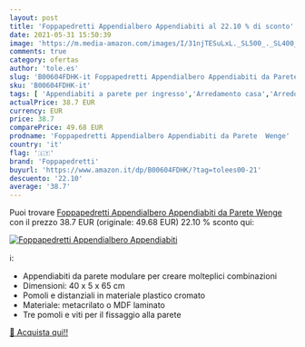 ```yaml
---
layout: post
title: 'Foppapedretti Appendialbero Appendiabiti al 22.10 % di sconto'
date: 2021-05-31 15:50:39
image: 'https://m.media-amazon.com/images/I/31njTESuLxL._SL500_._SL400_.jpg'
comments: true
category: ofertas
author: 'tole.es'
slug: 'B00604FDHK-it Foppapedretti Appendialbero Appendiabiti da Parete Wenge'
sku: 'B00604FDHK-it'
tags: [ 'Appendiabiti a parete per ingresso','Arredamento casa','Arredo ingresso','Casa e cucina','foppapedretti', ]
actualPrice: 38.7 EUR
currency: EUR
price: 38.7
comparePrice: 49.68 EUR
prodname: 'Foppapedretti Appendialbero Appendiabiti da Parete  Wenge'
country: 'it'
flag: '🇮🇹'
brand: 'Foppapedretti'
buyurl: 'https://www.amazon.it/dp/B00604FDHK/?tag=tolees00-21'
descuento: '22.10'
average: '38.7'
---
```


Puoi trovare [Foppapedretti Appendialbero Appendiabiti da Parete  Wenge](https://www.amazon.it/dp/B00604FDHK/?tag=tolees00-21) con il prezzo 38.7 EUR (originale: 49.68 EUR) 22.10 % sconto qui:

[![Foppapedretti Appendialbero Appendiabiti](https://m.media-amazon.com/images/I/31njTESuLxL._SL500_._SL400_.jpg)](https://www.amazon.it/dp/B00604FDHK/?tag=tolees00-21)

ℹ️:

- Appendiabiti da parete modulare per creare molteplici combinazioni
- Dimensioni: 40 x 5 x 65 cm
- Pomoli e distanziali in materiale plastico cromato
- Materiale: metacrilato o MDF laminato
- Tre pomoli e viti per il fissaggio alla parete

[🛒 Acquista qui!!](https://www.amazon.it/dp/B00604FDHK/?tag=tolees00-21)
